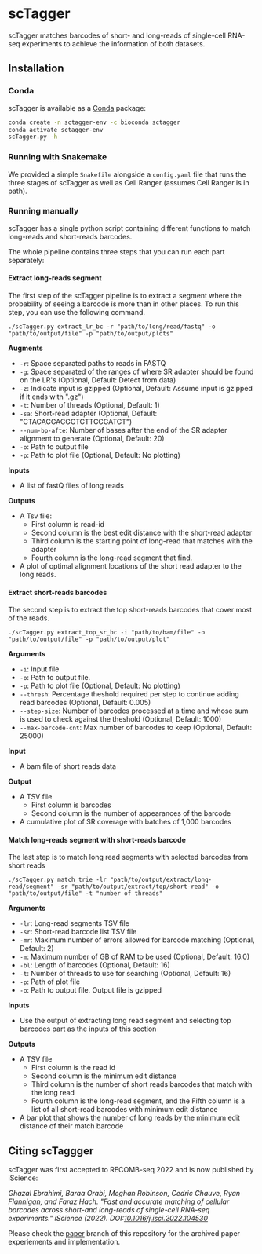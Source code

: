 # scTagger
scTagger matches barcodes of short- and long-reads of single-cell RNA-seq experiments to achieve the information of both datasets. 

## Installation

### Conda
scTagger is available as a [Conda](https://docs.conda.io/projects/conda/en/latest/user-guide/install/) package:

```bash
conda create -n sctagger-env -c bioconda sctagger 
conda activate sctagger-env
scTagger.py -h
```

### Running with Snakemake
We provided a simple `Snakefile` alongside a `config.yaml` file that runs the three stages of scTagger as well as Cell Ranger (assumes Cell Ranger is in path). 


### Running manually
scTagger has a single python script containing different functions to match long-reads and short-reads barcodes. 

The whole pipeline contains three steps that you can run each part separately:

#### Extract long-reads segment
The first step of the scTagger pipeline is to extract a segment where the probability of seeing a barcode is more than in other places.
To run this step, you can use the following command. 

```
./scTagger.py extract_lr_bc -r "path/to/long/read/fastq" -o "path/to/output/file" -p "path/to/output/plots"
```

**Augments**

* `-r`: Space separated paths to reads in FASTQ
* `-g`: Space separated of the ranges of where SR adapter should be found on the LR's (Optional, Default: Detect from data)
* `-z`: Indicate input is gzipped (Optional, Default: Assume input is gzipped if it ends with \".gz\")
* `-t`: Number of threads (Optional, Default: 1)
* `-sa`: Short-read adapter (Optional, Default: "CTACACGACGCTCTTCCGATCT")
* `--num-bp-afte`: Number of bases after the end of the SR adapter alignment to generate (Optional, Default: 20)
* `-o`: Path to output file
* `-p`: Path to plot file (Optional, Default: No plotting)

**Inputs**
* A list of fastQ files of long reads

**Outputs**
* A Tsv file: 
  * First column is read-id 
  * Second column is the best edit distance with the short-read adapter
  * Third column is the starting point of long-read that matches with the adapter
  * Fourth column is the long-read segment that find. 
* A plot of optimal alignment locations of the short read adapter to the long reads. 

#### Extract short-reads barcodes

The second step is to extract the top short-reads barcodes that cover most of the reads.

```
./scTagger.py extract_top_sr_bc -i "path/to/bam/file" -o "path/to/output/file" -p "path/to/output/plot"
```

**Arguments**
* `-i`: Input file
* `-o`: Path to output file.
* `-p`: Path to plot file (Optional, Default: No plotting)
* `--thresh`: Percentage theshold required per step to continue adding read barcodes (Optional, Default: 0.005)
* `--step-size`: Number of barcodes processed at a time and whose sum is used to check against the theshold (Optional, Default: 1000)
* `--max-barcode-cnt`: Max number of barcodes to keep (Optional, Default: 25000)

**Input**
* A bam file of short reads data

**Output**
* A TSV file
  * First column is barcodes
  * Second column is the number of appearances of the barcode
* A cumulative plot of SR coverage with batches of 1,000 barcodes 

#### Match long-reads segment with short-reads barcode
The last step is to match long read segments with selected barcodes from short reads
```
./scTagger.py match_trie -lr "path/to/output/extract/long-read/segment" -sr "path/to/output/extract/top/short-read" -o "path/to/output/file" -t "number of threads"
```

**Arguments**
* `-lr`: Long-read segments TSV file
* `-sr`: Short-read barcode list TSV file
* `-mr`: Maximum number of errors allowed for barcode matching (Optional, Default: 2)
* `-m`: Maximum number of GB of RAM to be used (Optional, Default: 16.0)
* `-bl`: Length of barcodes (Optional, Default: 16)
* `-t`: Number of threads to use for searching (Optional, Default: 16)
* `-p`: Path of plot file
* `-o`: Path to output file. Output file is gzipped


**Inputs**
* Use the output of extracting long read segment and selecting top barcodes part as the inputs of this section 

**Outputs**
* A TSV file
  *  First column is the read id
  *  Second column is the minimum edit distance
  *  Third column is the number of short reads barcodes that match with the long read
  *  Fourth column is the long-read segment, and the Fifth column is a list of all short-read barcodes with minimum edit distance 
* A bar plot that shows the number of long reads by the minimum edit distance of their match barcode

## Citing scTaggger
scTagger was first accepted to RECOMB-seq 2022 and is now published by iScience:

*Ghazal Ebrahimi, Baraa Orabi, Meghan Robinson, Cedric Chauve, Ryan Flannigan, and Faraz Hach. "Fast and accurate matching of cellular barcodes across short-and long-reads of single-cell RNA-seq experiments." iScience (2022). DOI:[10.1016/j.isci.2022.104530](https://doi.org/10.1016/j.isci.2022.104530)*


Please check the [paper](https://github.com/vpc-ccg/scTagger/tree/paper) branch of this repository for the archived paper experiements and implementation. 

